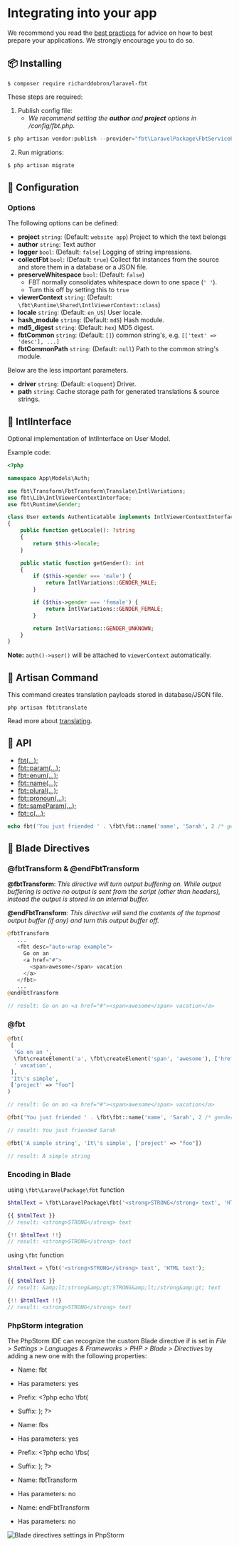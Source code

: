 # Integrating into your app

We recommend you read the [best practices](best_practices.md) for advice on how to best prepare your applications. We strongly encourage you to do so.

## 📦 Installing

```shell
$ composer require richarddobron/laravel-fbt
```
These steps are required:

1. Publish config file:
    - _We recommend setting the **author** and **project** options in /config/fbt.php._

```php
$ php artisan vendor:publish --provider="fbt\LaravelPackage\FbtServiceProvider" --tag=fbt-config
```

2. Run migrations:

```php
$ php artisan migrate
```

## 🔧 Configuration

### Options

The following options can be defined:

* **project** `string`: (Default: `website app`) Project to which the text belongs
* **author** `string`: Text author
* **logger** `bool`: (Default: `false`) Logging of string impressions.
* **collectFbt** `bool`: (Default: `true`) Collect fbt instances from the source and store them in a database or a JSON file.
* **preserveWhitespace** `bool`: (Default: `false`)
  - FBT normally consolidates whitespace down to one space (`' '`).
  - Turn this off by setting this to `true`
* **viewerContext** `string`: (Default: `\fbt\Runtime\Shared\IntlViewerContext::class`)
* **locale** `string`: (Default: `en_US`) User locale.
* **hash_module** `string`: (Default: `md5`) Hash module.
* **md5_digest** `string`: (Default: `hex`) MD5 digest.
* **fbtCommon** `string`: (Default: `[]`) common string's, e.g. `[['text' => 'desc'], ...]`
* **fbtCommonPath** `string`: (Default: `null`) Path to the common string's module.

Below are the less important parameters.

* **driver** `string`: (Default: `eloquent`) Driver.
* **path** `string`: Cache storage path for generated translations & source strings.


## 	🙋 IntlInterface
Optional implementation of IntlInterface on User Model.

Example code:

```php
<?php

namespace App\Models\Auth;

use fbt\Transform\FbtTransform\Translate\IntlVariations;
use fbt\Lib\IntlViewerContextInterface;
use fbt\Runtime\Gender;

class User extends Authenticatable implements IntlViewerContextInterface
{
    public function getLocale(): ?string
    {
        return $this->locale;
    }

    public static function getGender(): int
    {
        if ($this->gender === 'male') {
            return IntlVariations::GENDER_MALE;
        }

        if ($this->gender === 'female') {
            return IntlVariations::GENDER_FEMALE;
        }

        return IntlVariations::GENDER_UNKNOWN;
    }
}
```

**Note:** `auth()->user()` will be attached to `viewerContext` automatically.

## 	🚀 Artisan Command
This command creates translation payloads stored in database/JSON file.
```shell
php artisan fbt:translate
```
Read more about [translating](translating.md).

## 📘 API

- [fbt(...);](api_intro.md)
- [fbt::param(...);](params.md)
- [fbt::enum(...);](enums.md)
- [fbt::name(...);](params.md)
- [fbt::plural(...);](plurals.md)
- [fbt::pronoun(...);](pronouns.md)
- [fbt::sameParam(...);](params.md)
- [fbt::c(...);](common.md)

```php
echo fbt('You just friended ' . \fbt\fbt::name('name', 'Sarah', 2 /* gender */), 'names');
```

## 🎨 Blade Directives

### @fbtTransform & @endFbtTransform
**@fbtTransform**: _This directive will turn output buffering on. While output buffering is active no output is sent from the script (other than headers), instead the output is stored in an internal buffer._

**@endFbtTransform**: _This directive will send the contents of the topmost output buffer (if any) and turn this output buffer off._

```php
@fbtTransform
   ...
   <fbt desc="auto-wrap example">
     Go on an
     <a href="#">
       <span>awesome</span> vacation
     </a>
   </fbt>
   ...
@endFbtTransform

// result: Go on an <a href="#"><span>awesome</span> vacation</a>
```

### @fbt

```php
@fbt(
 [
  'Go on an ',
  \fbt\createElement('a', \fbt\createElement('span', 'awesome'), ['href' => '#']),
  ' vacation',
 ],
 'It\'s simple',
 ['project' => "foo"]
)

// result: Go on an <a href="#"><span>awesome</span> vacation</a>
```

```php
@fbt('You just friended ' . \fbt\fbt::name('name', 'Sarah', 2 /* gender */), 'names')

// result: You just friended Sarah
```

```php
@fbt('A simple string', 'It\'s simple', ['project' => "foo"])

// result: A simple string
```

### Encoding in Blade
using `\fbt\LaravelPackage\fbt` function
```php
$htmlText = \fbt\LaravelPackage\fbt('<strong>STRONG</strong> text', 'HTML text');

{{ $htmlText }}
// result: <strong>STRONG</strong> text

{!! $htmlText !!}
// result: <strong>STRONG</strong> text
```

using `\fbt` function
```php
$htmlText = \fbt('<strong>STRONG</strong> text', 'HTML text');

{{ $htmlText }}
// result: &amp;lt;strong&amp;gt;STRONG&amp;lt;/strong&amp;gt; text

{!! $htmlText !!}
// result: <strong>STRONG</strong> text
```

### PhpStorm integration

The PhpStorm IDE can recognize the custom Blade directive if is set in *File > Settings > Languages & Frameworks > PHP >
Blade > Directives* by adding a new one with the following properties:

* Name: fbt
* Has parameters: yes
* Prefix: <?php echo \fbt(
* Suffix: ); ?>


* Name: fbs
* Has parameters: yes
* Prefix: <?php echo \fbs(
* Suffix: ); ?>


* Name: fbtTransform
* Has parameters: no


* Name: endFbtTransform
* Has parameters: no

![Blade directives settings in PhpStorm](phpstorm.png)
